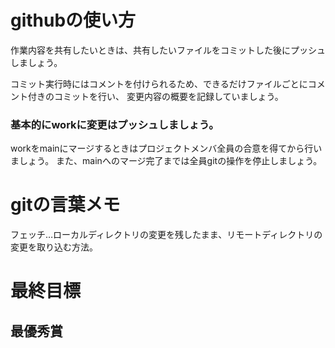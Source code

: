 # githubの使い方
作業内容を共有したいときは、共有したいファイルをコミットした後にプッシュしましょう。

コミット実行時にはコメントを付けられるため、できるだけファイルごとにコメント付きのコミットを行い、
変更内容の概要を記録していましょう。

### 基本的にworkに変更はプッシュしましょう。
workをmainにマージするときはプロジェクトメンバ全員の合意を得てから行いましょう。
また、mainへのマージ完了までは全員gitの操作を停止しましょう。

# gitの言葉メモ
フェッチ…ローカルディレクトリの変更を残したまま、リモートディレクトリの変更を取り込む方法。

# 最終目標
## 最優秀賞
